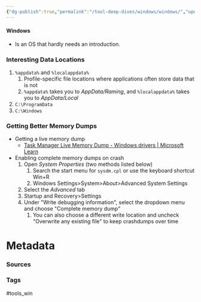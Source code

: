 ```yaml
---
{"dg-publish":true,"permalink":"/tool-deep-dives/windows/windows/","updated":"2024-03-06T16:04:02.000-08:00"}
---
```


#### Windows
- Is an OS that hardly needs an introduction.

### Interesting Data Locations
1. `%appdata%` and `%localappdata%`
	1. Profile-specific file locations where applications often store data that is not 
	2. `%appdata%` takes you to *AppData/Raming*, and `%localappdata%` takes you to *AppData/Local*
2. `C:\ProgramData`
3. `C:\Windows`

### Getting Better Memory Dumps
- Getting a live memory dump
	- [Task Manager Live Memory Dump - Windows drivers | Microsoft Learn](https://learn.microsoft.com/en-us/windows-hardware/drivers/debugger/task-manager-live-dump#create-a-live-kernel-memory-dump-of-the-system-using-task-manager)
- Enabling complete memory dumps on crash
	1. Open *System Properties* (two methods listed below)
		1. Search the start menu for `sysdm.cpl` or use the keyboard shortcut Win+R
		2. Windows Settings>System>About>Advanced System Settings
	2. Select the *Advanced* tab
	3. Startup and Recovery>Settings
	4. Under "Write debugging information", select the dropdown menu and choose "Complete memory dump"
		1. You can also choose a different write location and uncheck "Overwrite any existing file" to keep crashdumps over time



# Metadata

### Sources

### Tags
#tools_win 